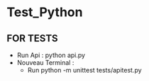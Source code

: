 # Test_Python

## FOR TESTS

- Run Api : python api.py
- Nouveau Terminal :
  - Run python -m unittest tests/apitest.py
